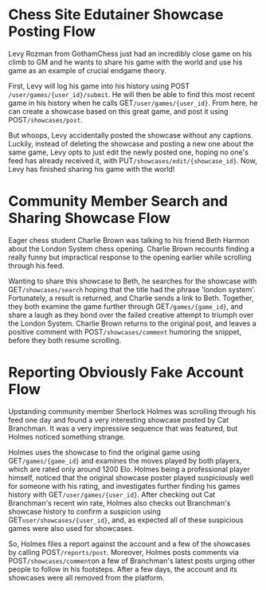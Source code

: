# Chess Site Edutainer Showcase Posting Flow
Levy Rozman from GothamChess just had an incredibly close game on his climb to GM and he wants to share his game with the world and use his game as an example of crucial endgame theory. 

First, Levy will log his game into his history using POST ```/user/games/{user_id}/submit```. He will then be able to find this most recent game in his history when he calls GET```/user/games/{user_id}```. From here, he can create a showcase based on this great game, and post it using POST```/showcases/post```. 

But whoops, Levy accidentally posted the showcase without any captions. Luckily, instead of deleting the showcase and posting a new one about the same game, Levy opts to just edit the newly posted one, hoping no one's feed has already received it, with PUT```/showcases/edit/{showcase_id}```. Now, Levy has finished sharing his game with the world!

# Community Member Search and Sharing Showcase Flow
Eager chess student Charlie Brown was talking to his friend Beth Harmon about the London System chess opening. Charlie Brown recounts finding a really funny but impractical response to the opening earlier while scrolling through his feed. 

Wanting to share this showcase to Beth, he searches for the showcase with GET```/showcases/search``` hoping that the title had the phrase 'london system'. Fortunately, a result is returned, and Charlie sends a link to Beth. Together, they both examine the game further through GET```/games/{game_id}```, and share a laugh as they bond over the failed creative attempt to triumph over the London System. Charlie Brown returns to the original post, and leaves a positive comment with POST```/showcases/comment``` humoring the snippet, before they both resume scrolling.

# Reporting Obviously Fake Account Flow
Upstanding community member Sherlock Holmes was scrolling through his feed one day and found a very interesting showcase posted by Cat Branchman. It was a very impressive sequence that was featured, but Holmes noticed something strange. 

Holmes uses the showcase to find the original game using GET```/games/{game_id}``` and examines the moves played by both players, which are rated only around 1200 Elo. Holmes being a professional player himself, noticed that the original showcase poster played suspiciously well for someone with his rating, and investigates further finding his games history with GET```/user/games/{user_id}```. After checking out Cat Branchman's recent win rate, Holmes also checks out Branchman's showcase history to confirm a suspicion using GET```user/showcases/{user_id}```, and, as expected all of these suspicious games were also used for showcases. 

So, Holmes files a report against the account and a few of the showcases by calling POST```/reports/post```. Moreover, Holmes posts comments via POST```/showcases/comment```on a few of Branchman's latest posts urging other people to follow in his footsteps. After a few days, the account and its showcases were all removed from the platform.

